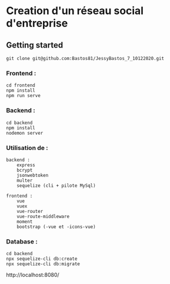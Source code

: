 # Creation d'un réseau social d'entreprise

## Getting started

`git clone git@github.com:Bastos81/JessyBastos_7_10122020.git`

### Frontend :

```
cd frontend
npm install 
npm run serve
```

### Backend :

```
cd backend
npm install
nodemon server
```
### Utilisation de :

```
backend :
    express
    bcrypt
    jsonwebtoken
    multer
    sequelize (cli + pilote MySql)

frontend :
    vue
    vuex
    vue-router
    vue-route-middleware
    moment
    bootstrap (-vue et -icons-vue)
```

### Database :

```
cd backend
npx sequelize-cli db:create
npx sequelize-cli db:migrate
```

http://localhost:8080/
